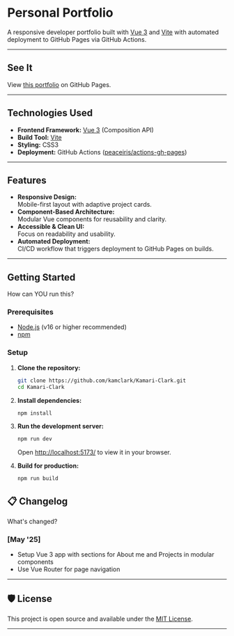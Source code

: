 # Personal Portfolio

A responsive developer portfolio built with [Vue 3](https://vuejs.org/) and [Vite](https://vitejs.dev/) with automated deployment to GitHub Pages via GitHub Actions.

---

## See It

View [this portfolio](https://kamclark.github.io/Kamari-Clark/) on GitHub Pages.

---

## Technologies Used

- **Frontend Framework:** [Vue 3](https://vuejs.org/) (Composition API)
- **Build Tool:** [Vite](https://vitejs.dev/)
- **Styling:** CSS3
- **Deployment:** GitHub Actions ([peaceiris/actions-gh-pages](https://github.com/peaceiris/actions-gh-pages))

---

## Features

- **Responsive Design:**  
  Mobile-first layout with adaptive project cards.
- **Component-Based Architecture:**  
  Modular Vue components for reusability and clarity.
- **Accessible & Clean UI:**  
  Focus on readability and usability.
- **Automated Deployment:**  
  CI/CD workflow that triggers deployment to GitHub Pages on builds.

---

## Getting Started

How can YOU run this?

### Prerequisites

- [Node.js](https://nodejs.org/) (v16 or higher recommended)
- [npm](https://www.npmjs.com/)

### Setup

1. **Clone the repository:**
    ```bash
    git clone https://github.com/kamclark/Kamari-Clark.git
    cd Kamari-Clark
    ```

2. **Install dependencies:**
    ```bash
    npm install
    ```

3. **Run the development server:**
    ```bash
    npm run dev
    ```
    Open [http://localhost:5173/](http://localhost:5173/) to view it in your browser.

4. **Build for production:**
    ```bash
    npm run build
    ```

## 📋 Changelog

What's changed?

### [May '25]

- Setup Vue 3 app with sections for About me and Projects in modular components
- Use Vue Router for page navigation

---

## 🛡️ License

This project is open source and available under the [MIT License](LICENSE).

---
